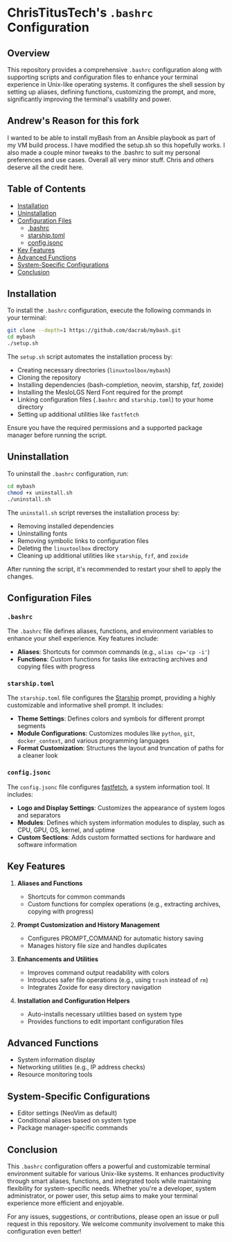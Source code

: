 # ChrisTitusTech's `.bashrc` Configuration

## Overview

This repository provides a comprehensive `.bashrc` configuration along with supporting scripts and configuration files to enhance your terminal experience in Unix-like operating systems. It configures the shell session by setting up aliases, defining functions, customizing the prompt, and more, significantly improving the terminal's usability and power.

## Andrew's Reason for this fork

I wanted to be able to install myBash from an Ansible playbook as part of my VM build process. I have modified the setup.sh so this hopefully works.
I also made a couple minor tweaks to the .bashrc to suit my personal preferences and use cases. Overall all very minor stuff. Chris and others deserve all the credit here.

## Table of Contents

- [Installation](#installation)
- [Uninstallation](#uninstallation)
- [Configuration Files](#configuration-files)
  - [.bashrc](#bashrc)
  - [starship.toml](#starshiptoml)
  - [config.jsonc](#configjsonc)
- [Key Features](#key-features)
- [Advanced Functions](#advanced-functions)
- [System-Specific Configurations](#system-specific-configurations)
- [Conclusion](#conclusion)

## Installation

To install the `.bashrc` configuration, execute the following commands in your terminal:

```sh
git clone --depth=1 https://github.com/dacrab/mybash.git
cd mybash
./setup.sh
```

The `setup.sh` script automates the installation process by:

- Creating necessary directories (`linuxtoolbox/mybash`)
- Cloning the repository
- Installing dependencies (bash-completion, neovim, starship, fzf, zoxide)
- Installing the MesloLGS Nerd Font required for the prompt
- Linking configuration files (`.bashrc` and `starship.toml`) to your home directory
- Setting up additional utilities like `fastfetch`

Ensure you have the required permissions and a supported package manager before running the script.

## Uninstallation

To uninstall the `.bashrc` configuration, run:

```sh
cd mybash
chmod +x uninstall.sh
./uninstall.sh
```

The `uninstall.sh` script reverses the installation process by:

- Removing installed dependencies
- Uninstalling fonts
- Removing symbolic links to configuration files
- Deleting the `linuxtoolbox` directory
- Cleaning up additional utilities like `starship`, `fzf`, and `zoxide`

After running the script, it's recommended to restart your shell to apply the changes.

## Configuration Files

### `.bashrc`

The `.bashrc` file defines aliases, functions, and environment variables to enhance your shell experience. Key features include:

- **Aliases**: Shortcuts for common commands (e.g., `alias cp='cp -i'`)
- **Functions**: Custom functions for tasks like extracting archives and copying files with progress

### `starship.toml`

The `starship.toml` file configures the [Starship](https://starship.rs/) prompt, providing a highly customizable and informative shell prompt. It includes:

- **Theme Settings**: Defines colors and symbols for different prompt segments
- **Module Configurations**: Customizes modules like `python`, `git`, `docker_context`, and various programming languages
- **Format Customization**: Structures the layout and truncation of paths for a cleaner look

### `config.jsonc`

The `config.jsonc` file configures [fastfetch](https://github.com/AlexRogalskiy/fastfetch), a system information tool. It includes:

- **Logo and Display Settings**: Customizes the appearance of system logos and separators
- **Modules**: Defines which system information modules to display, such as CPU, GPU, OS, kernel, and uptime
- **Custom Sections**: Adds custom formatted sections for hardware and software information

## Key Features

1. **Aliases and Functions**
   - Shortcuts for common commands
   - Custom functions for complex operations (e.g., extracting archives, copying with progress)

2. **Prompt Customization and History Management**
   - Configures PROMPT_COMMAND for automatic history saving
   - Manages history file size and handles duplicates

3. **Enhancements and Utilities**
   - Improves command output readability with colors
   - Introduces safer file operations (e.g., using `trash` instead of `rm`)
   - Integrates Zoxide for easy directory navigation

4. **Installation and Configuration Helpers**
   - Auto-installs necessary utilities based on system type
   - Provides functions to edit important configuration files

## Advanced Functions

- System information display
- Networking utilities (e.g., IP address checks)
- Resource monitoring tools

## System-Specific Configurations

- Editor settings (NeoVim as default)
- Conditional aliases based on system type
- Package manager-specific commands

## Conclusion

This `.bashrc` configuration offers a powerful and customizable terminal environment suitable for various Unix-like systems. It enhances productivity through smart aliases, functions, and integrated tools while maintaining flexibility for system-specific needs. Whether you're a developer, system administrator, or power user, this setup aims to make your terminal experience more efficient and enjoyable.

For any issues, suggestions, or contributions, please open an issue or pull request in this repository. We welcome community involvement to make this configuration even better!
